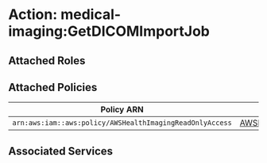 # Action: medical-imaging:GetDICOMImportJob

## Attached Roles

## Attached Policies

| Policy ARN | Policy Name |
|------------|-------------|
| `arn:aws:iam::aws:policy/AWSHealthImagingReadOnlyAccess` | [AWSHealthImagingReadOnlyAccess](../policies.md#awshealthimagingreadonlyaccess) |

## Associated Services

